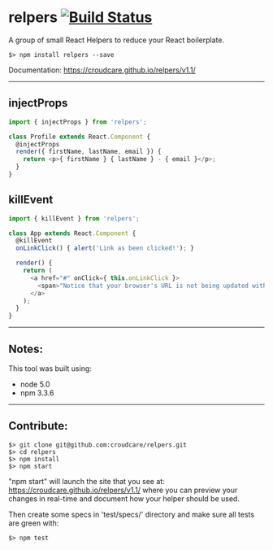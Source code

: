 # relpers [![Build Status](https://travis-ci.org/croudcare/relpers.svg?branch=master)](https://travis-ci.org/croudcare/relpers)
A group of small React Helpers to reduce your React boilerplate.

```
$> npm install relpers --save
```

Documentation: https://croudcare.github.io/relpers/v1.1/

---

injectProps
----
```javascript
import { injectProps } from 'relpers';

class Profile extends React.Component {
  @injectProps
  render({ firstName, lastName, email }) {
    return <p>{ firstName } { lastName } - { email }</p>;
  }
}
```

killEvent
----
```javascript
import { killEvent } from 'relpers';

class App extends React.Component {
  @killEvent
  onLinkClick() { alert('Link as been clicked!'); }

  render() {
    return (
      <a href="#" onClick={ this.onLinkClick }>
        <span>"Notice that your browser's URL is not being updated with '#' in it."</span>
      </a>
    );
  }
}
```

---

## Notes:
This tool was built using:
- node 5.0
- npm 3.3.6

---

## Contribute:
```
$> git clone git@github.com:croudcare/relpers.git
$> cd relpers
$> npm install
$> npm start
```
"npm start" will launch the site that you see at: https://croudcare.github.io/relpers/v1.1/
where you can preview your changes in real-time and document how your helper should be used.

Then create some specs in 'test/specs/' directory and make sure all tests are green with:
```
$> npm test
```
